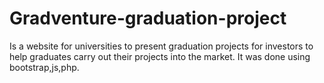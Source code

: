 # Gradventure-graduation-project
Is a website for universities to present graduation projects for investors to help graduates carry out their projects into the market. It was done using bootstrap,js,php.
